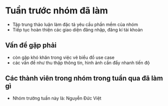 # Tuần trước nhóm đã làm 
- Tập trung thảo luận làm đặc tả yêu cầu phần mềm của nhóm 
- Tiếp tục hoàn thiện các giao diện đăng nhập, đăng kí tài khoản

## Vấn đề gặp phải
- còn gặp khó khăn trong việc vẽ biểu đồ use case 
- các vấn đề như thu thập thông tin, hình ảnh cần đẩy nhanh tiến độ

## Các thành viên trong nhóm trong tuần qua đã làm gì
- Nhóm trưởng tuần này là: Nguyễn Đức Việt

